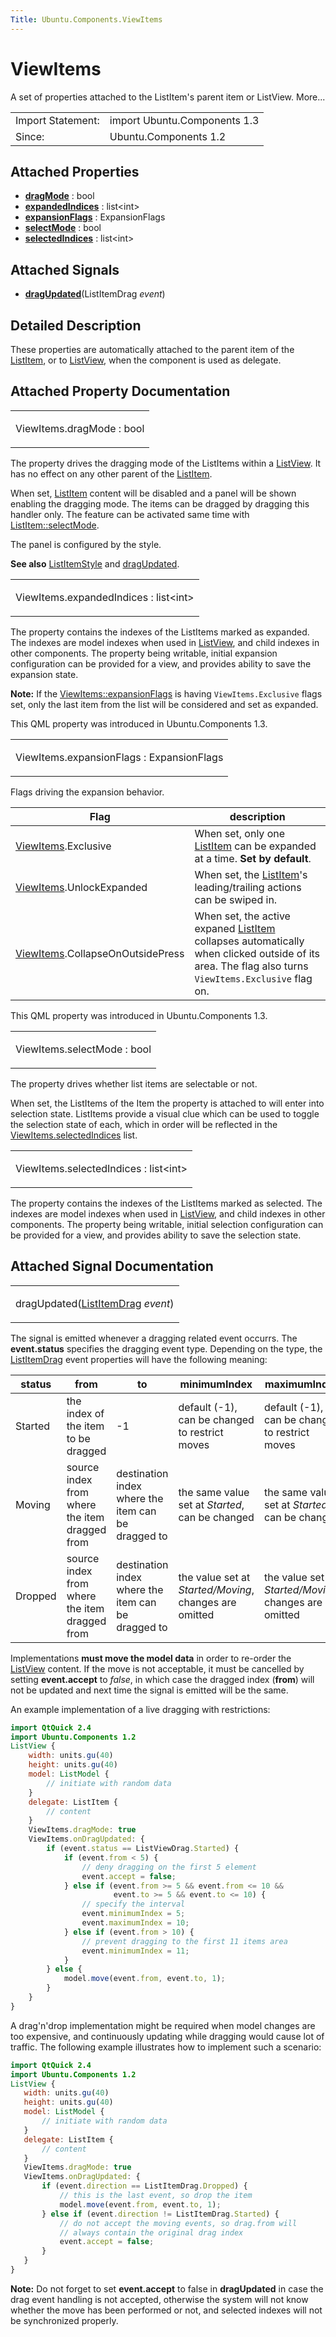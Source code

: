 ```yaml
---
Title: Ubuntu.Components.ViewItems
---
```

        
ViewItems
=========

<span class="subtitle"></span>
A set of properties attached to the ListItem's parent item or ListView. More...

|                   |                              |
|-------------------|------------------------------|
| Import Statement: | import Ubuntu.Components 1.3 |
| Since:            | Ubuntu.Components 1.2        |

<span id="attached-properties"></span>
Attached Properties
-------------------

-   ****[dragMode](#dragMode-attached-prop)**** : bool
-   ****[expandedIndices](#expandedIndices-attached-prop)**** : list&lt;int&gt;
-   ****[expansionFlags](#expansionFlags-attached-prop)**** : ExpansionFlags
-   ****[selectMode](#selectMode-attached-prop)**** : bool
-   ****[selectedIndices](#selectedIndices-attached-prop)**** : list&lt;int&gt;

<span id="attached-signals"></span>
Attached Signals
----------------

-   ****[dragUpdated](#dragUpdated-signal)****(ListItemDrag *event*)

<span id="details"></span>
Detailed Description
--------------------

These properties are automatically attached to the parent item of the [ListItem](../Ubuntu.Components.ListItem.md), or to [ListView](../QtQuick.ListView.md), when the component is used as delegate.

Attached Property Documentation
-------------------------------

<table>
<colgroup>
<col width="100%" />
</colgroup>
<tbody>
<tr class="odd">
<td><p><span id="dragMode-attached-prop"></span><span class="name">ViewItems.dragMode</span> : <span class="type">bool</span></p></td>
</tr>
</tbody>
</table>

The property drives the dragging mode of the ListItems within a [ListView](../QtQuick.ListView.md). It has no effect on any other parent of the [ListItem](../Ubuntu.Components.ListItem.md).

When set, [ListItem](../Ubuntu.Components.ListItem.md) content will be disabled and a panel will be shown enabling the dragging mode. The items can be dragged by dragging this handler only. The feature can be activated same time with [ListItem::selectMode](../Ubuntu.Components.ListItem.md#selectMode-prop).

The panel is configured by the style.

**See also** [ListItemStyle](../Ubuntu.Components.Styles.ListItemStyle.md) and [dragUpdated](#dragUpdated-signal).

<table>
<colgroup>
<col width="100%" />
</colgroup>
<tbody>
<tr class="odd">
<td><p><span id="expandedIndices-attached-prop"></span><span class="name">ViewItems.expandedIndices</span> : <span class="type">list</span>&lt;<span class="type">int</span>&gt;</p></td>
</tr>
</tbody>
</table>

The property contains the indexes of the ListItems marked as expanded. The indexes are model indexes when used in [ListView](../QtQuick.ListView.md), and child indexes in other components. The property being writable, initial expansion configuration can be provided for a view, and provides ability to save the expansion state.

**Note:** If the [ViewItems::expansionFlags](#expansionFlags-attached-prop) is having `ViewItems.Exclusive` flags set, only the last item from the list will be considered and set as expanded.

This QML property was introduced in Ubuntu.Components 1.3.

<table>
<colgroup>
<col width="100%" />
</colgroup>
<tbody>
<tr class="odd">
<td><p><span id="expansionFlags-attached-prop"></span><span class="name">ViewItems.expansionFlags</span> : <span class="type">ExpansionFlags</span></p></td>
</tr>
</tbody>
</table>

Flags driving the expansion behavior.

| Flag                                           | description                                                                                                                                                                                    |
|------------------------------------------------|------------------------------------------------------------------------------------------------------------------------------------------------------------------------------------------------|
| [ViewItems](index.html).Exclusive              | When set, only one [ListItem](../Ubuntu.Components.ListItem.md) can be expanded at a time. **Set by default**.                                                                         |
| [ViewItems](index.html).UnlockExpanded         | When set, the [ListItem](../Ubuntu.Components.ListItem.md)'s leading/trailing actions can be swiped in.                                                                                |
| [ViewItems](index.html).CollapseOnOutsidePress | When set, the active expaned [ListItem](../Ubuntu.Components.ListItem.md) collapses automatically when clicked outside of its area. The flag also turns `ViewItems.Exclusive` flag on. |

This QML property was introduced in Ubuntu.Components 1.3.

<table>
<colgroup>
<col width="100%" />
</colgroup>
<tbody>
<tr class="odd">
<td><p><span id="selectMode-attached-prop"></span><span class="name">ViewItems.selectMode</span> : <span class="type">bool</span></p></td>
</tr>
</tbody>
</table>

The property drives whether list items are selectable or not.

When set, the ListItems of the Item the property is attached to will enter into selection state. ListItems provide a visual clue which can be used to toggle the selection state of each, which in order will be reflected in the [ViewItems.selectedIndices](#selectedIndices-attached-prop) list.

<table>
<colgroup>
<col width="100%" />
</colgroup>
<tbody>
<tr class="odd">
<td><p><span id="selectedIndices-attached-prop"></span><span class="name">ViewItems.selectedIndices</span> : <span class="type">list</span>&lt;<span class="type">int</span>&gt;</p></td>
</tr>
</tbody>
</table>

The property contains the indexes of the ListItems marked as selected. The indexes are model indexes when used in [ListView](../QtQuick.ListView.md), and child indexes in other components. The property being writable, initial selection configuration can be provided for a view, and provides ability to save the selection state.

Attached Signal Documentation
-----------------------------

<table>
<colgroup>
<col width="100%" />
</colgroup>
<tbody>
<tr class="odd">
<td><p><span id="dragUpdated-signal"></span><span class="name">dragUpdated</span>(<span class="type"><a href="Ubuntu.Components.ListItemDrag.md">ListItemDrag</a></span> <em>event</em>)</p></td>
</tr>
</tbody>
</table>

The signal is emitted whenever a dragging related event occurrs. The **event.status** specifies the dragging event type. Depending on the type, the [ListItemDrag](../Ubuntu.Components.ListItemDrag.md) event properties will have the following meaning:

| status  | from                                          | to                                                 | minimumIndex                                           | maximumIndex                                           |
|---------|-----------------------------------------------|----------------------------------------------------|--------------------------------------------------------|--------------------------------------------------------|
| Started | the index of the item to be dragged           | -1                                                 | default (-1), can be changed to restrict moves         | default (-1), can be changed to restrict moves         |
| Moving  | source index from where the item dragged from | destination index where the item can be dragged to | the same value set at *Started*, can be changed        | the same value set at *Started*, can be changed        |
| Dropped | source index from where the item dragged from | destination index where the item can be dragged to | the value set at *Started/Moving*, changes are omitted | the value set at *Started/Moving*, changes are omitted |

Implementations **must move the model data** in order to re-order the [ListView](../QtQuick.ListView.md) content. If the move is not acceptable, it must be cancelled by setting **event.accept** to *false*, in which case the dragged index (**from**) will not be updated and next time the signal is emitted will be the same.

An example implementation of a live dragging with restrictions:

``` qml
import QtQuick 2.4
import Ubuntu.Components 1.2
ListView {
    width: units.gu(40)
    height: units.gu(40)
    model: ListModel {
        // initiate with random data
    }
    delegate: ListItem {
        // content
    }
    ViewItems.dragMode: true
    ViewItems.onDragUpdated: {
        if (event.status == ListViewDrag.Started) {
            if (event.from < 5) {
                // deny dragging on the first 5 element
                event.accept = false;
            } else if (event.from >= 5 && event.from <= 10 &&
                       event.to >= 5 && event.to <= 10) {
                // specify the interval
                event.minimumIndex = 5;
                event.maximumIndex = 10;
            } else if (event.from > 10) {
                // prevent dragging to the first 11 items area
                event.minimumIndex = 11;
            }
        } else {
            model.move(event.from, event.to, 1);
        }
    }
}
```

A drag'n'drop implementation might be required when model changes are too expensive, and continuously updating while dragging would cause lot of traffic. The following example illustrates how to implement such a scenario:

``` qml
import QtQuick 2.4
import Ubuntu.Components 1.2
ListView {
   width: units.gu(40)
   height: units.gu(40)
   model: ListModel {
       // initiate with random data
   }
   delegate: ListItem {
       // content
   }
   ViewItems.dragMode: true
   ViewItems.onDragUpdated: {
       if (event.direction == ListItemDrag.Dropped) {
           // this is the last event, so drop the item
           model.move(event.from, event.to, 1);
       } else if (event.direction != ListItemDrag.Started) {
           // do not accept the moving events, so drag.from will
           // always contain the original drag index
           event.accept = false;
       }
   }
}
```

**Note:** Do not forget to set **event.accept** to false in **dragUpdated** in case the drag event handling is not accepted, otherwise the system will not know whether the move has been performed or not, and selected indexes will not be synchronized properly.

